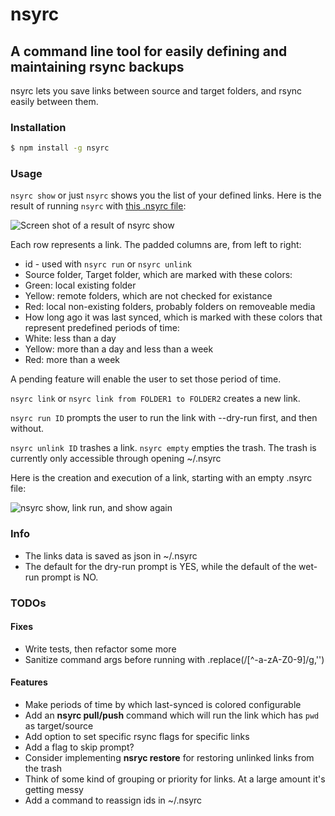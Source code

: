 # nsyrc
## A command line tool for easily defining and maintaining rsync backups
nsyrc lets you save links between source and target folders, and rsync easily between them.

### Installation
```bash
$ npm install -g nsyrc
```

### Usage

`nsyrc show` or just `nsyrc` shows you the list of your defined links.
Here is the result of running `nsyrc` with [this .nsyrc file](https://github.com/danyshaanan/nsyrc/blob/master/doc/dot.nsyrc_example):

![Screen shot of a result of `nsyrc show`](https://raw.github.com/danyshaanan/nsyrc/master/doc/nsyrc_example.png?raw=true)

Each row represents a link. The padded columns are, from left to right:
* id - used with `nsyrc run` or `nsyrc unlink`
* Source folder, Target folder, which are marked with these colors:
 * Green: local existing folder
 * Yellow: remote folders, which are not checked for existance
 * Red: local non-existing folders, probably folders on removeable media
* How long ago it was last synced, which is marked with these colors that represent predefined periods of time:
 * White: less than a day
 * Yellow: more than a day and less than a week
 * Red: more than a week

A pending feature will enable the user to set those period of time.


`nsyrc link` or `nsyrc link from FOLDER1 to FOLDER2` creates a new link.

`nsyrc run ID` prompts the user to run the link with --dry-run first, and then without.

`nsyrc unlink ID` trashes a link. `nsyrc empty` empties the trash. The trash is currently only accessible through opening ~/.nsyrc

Here is the creation and execution of a link, starting with an empty .nsyrc file:

![nsyrc show, link run, and show again](https://raw.github.com/danyshaanan/nsyrc/master/doc/nsyrc_process_example.png?raw=true)


### Info
* The links data is saved as json in ~/.nsyrc
* The default for the dry-run prompt is YES, while the default of the wet-run prompt is NO.


### TODOs

#### Fixes

* Write tests, then refactor some more
* Sanitize command args before running with .replace(/[^\-a-zA-Z0-9]/g,'')

#### Features

* Make periods of time by which last-synced is colored configurable
* Add an **nsyrc pull/push** command which will run the link which has `pwd` as target/source
* Add option to set specific rsync flags for specific links
* Add a flag to skip prompt?
* Consider implementing **nsryc restore** for restoring unlinked links from the trash
* Think of some kind of grouping or priority for links. At a large amount it's getting messy
* Add a command to reassign ids in ~/.nsyrc